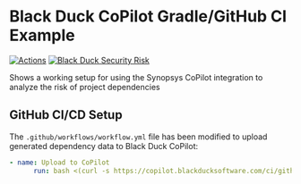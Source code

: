 # Black Duck CoPilot Gradle/GitHub CI Example

[![Actions](https://github.com/BlackDuckCoPilot/example-gradle-githubactions/workflows/Java%20CI/badge.svg)](https://github.com/BlackDuckCoPilot/example-gradle-githubactions/actions?workflow=Java+CI) [![Black Duck Security Risk](https://copilot.blackducksoftware.com/github/repos/BlackDuckCoPilot/example-gradle-githubactions/branches/master/badge-risk.svg)](https://copilot.blackducksoftware.com/github/repos/BlackDuckCoPilot/example-gradle-githubactions/branches/master)

Shows a working setup for using the Synopsys CoPilot integration to analyze the risk of project dependencies

## GitHub CI/CD Setup

The `.github/workflows/workflow.yml` file has been modified to upload generated dependency data to Black Duck CoPilot:

```yaml
- name: Upload to CoPilot
      run: bash <(curl -s https://copilot.blackducksoftware.com/ci/githubactions/scripts/upload)
```
